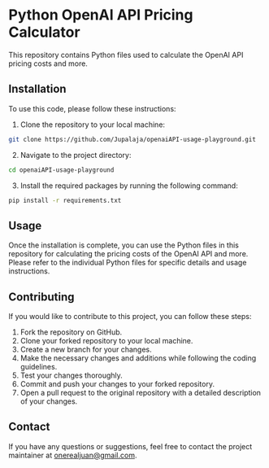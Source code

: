 # Python OpenAI API Pricing Calculator

This repository contains Python files used to calculate the OpenAI API pricing costs and more.

## Installation

To use this code, please follow these instructions:

1. Clone the repository to your local machine:

```bash
git clone https://github.com/Jupalaja/openaiAPI-usage-playground.git
```

2. Navigate to the project directory:

```bash
cd openaiAPI-usage-playground
```

3. Install the required packages by running the following command:

```bash
pip install -r requirements.txt
```

## Usage

Once the installation is complete, you can use the Python files in this repository for calculating the pricing costs of the OpenAI API and more. Please refer to the individual Python files for specific details and usage instructions.

## Contributing

If you would like to contribute to this project, you can follow these steps:

1. Fork the repository on GitHub.
2. Clone your forked repository to your local machine.
3. Create a new branch for your changes.
4. Make the necessary changes and additions while following the coding guidelines.
5. Test your changes thoroughly.
6. Commit and push your changes to your forked repository.
7. Open a pull request to the original repository with a detailed description of your changes.

## Contact

If you have any questions or suggestions, feel free to contact the project maintainer at [onerealjuan@gmail.com](mailto:onerealjuan@gmail.com).
